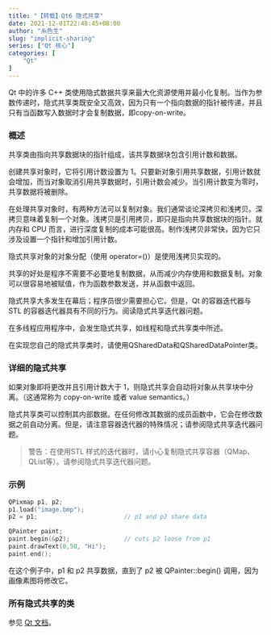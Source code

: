 ```yaml
---
title: "【转载】Qt6 隐式共享"
date: 2021-12-01T22:48:45+08:00
author: "糸色生"
slug: "implicit-sharing"
series: ["Qt 核心"] 
categories: [
    "Qt"
]
---
```


Qt 中的许多 C++ 类使用隐式数据共享来最大化资源使用并最小化复制。当作为参数传递时，隐式共享类既安全又高效，因为只有一个指向数据的指针被传递，并且只有当函数写入数据时才会复制数据，即copy-on-write。

### 概述
共享类由指向共享数据块的指针组成，该共享数据块包含引用计数和数据。

创建共享对象时，它将引用计数设置为 1。只要新对象引用共享数据，引用计数就会增加，而当对象取消引用共享数据时，引用计数会减少。当引用计数变为零时，共享数据将被删除。

在处理共享对象时，有两种方法可以复制对象。我们通常谈论深拷贝和浅拷贝。深拷贝意味着复制一个对象。浅拷贝是引用拷贝，即只是指向共享数据块的指针。就内存和 CPU 而言，进行深度复制的成本可能很高。制作浅拷贝非常快，因为它只涉及设置一个指针和增加引用计数。

隐式共享对象的对象分配（使用 operator=()）是使用浅拷贝实现的。

共享的好处是程序不需要不必要地复制数据，从而减少内存使用和数据复制。对象可以很容易地被赋值，作为函数参数发送，并从函数中返回。

隐式共享大多发生在幕后；程序员很少需要担心它。但是，Qt 的容器迭代器与 STL 的容器迭代器具有不同的行为。阅读隐式共享迭代器问题。

在多线程应用程序中，会发生隐式共享，如线程和隐式共享类中所述。

在实现您自己的隐式共享类时，请使用QSharedData和QSharedDataPointer类。

### 详细的隐式共享
如果对象即将更改并且引用计数大于 1，则隐式共享会自动将对象从共享块中分离。（这通常称为 copy-on-write 或者 value semantics。）

隐式共享类可以控制其内部数据。在任何修改其数据的成员函数中，它会在修改数据之前自动分离。但是，请注意容器迭代器的特殊情况；请参阅隐式共享迭代器问题。

> 警告：在使用STL 样式的迭代器时，请小心复制隐式共享容器（QMap、QList等）。请参阅隐式共享迭代器问题。

### 示例

```C++
QPixmap p1, p2;
p1.load("image.bmp");
p2 = p1;                        // p1 and p2 share data

QPainter paint;
paint.begin(&p2);               // cuts p2 loose from p1
paint.drawText(0,50, "Hi");
paint.end();
```
在这个例子中，p1 和 p2 共享数据，直到了 p2 被 QPainter::begin() 调用，因为画像素图将修改它。

### 所有隐式共享的类

参见 [Qt 文档](https://doc.qt.io/qt-6/implicit-sharing.html)。
